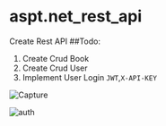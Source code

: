 # aspt.net_rest_api
Create Rest API
##Todo: <br>
1. Create Crud Book <br>
2. Create Crud User <br>
3. Implement User Login `JWT`,`X-API-KEY`

![Capture](https://github.com/Rofak/aspt.net_rest_api/assets/55318711/fc9095e6-83d7-4851-9f5b-2decd10512c2)

![auth](https://github.com/Rofak/aspt.net_rest_api/assets/55318711/7f83b5d2-a181-47f9-9afd-1d6deffc0e15)
